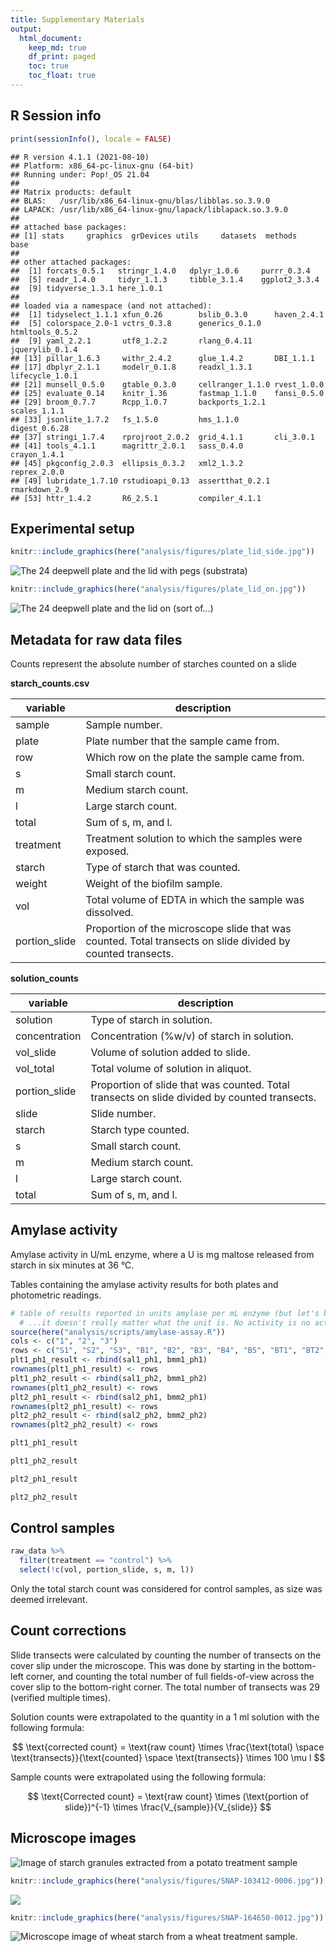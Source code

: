 ```yaml
---
title: Supplementary Materials
output: 
  html_document:
    keep_md: true
    df_print: paged
    toc: true
    toc_float: true
---
```




## R Session info


```r
print(sessionInfo(), locale = FALSE)
```

```
## R version 4.1.1 (2021-08-10)
## Platform: x86_64-pc-linux-gnu (64-bit)
## Running under: Pop!_OS 21.04
## 
## Matrix products: default
## BLAS:   /usr/lib/x86_64-linux-gnu/blas/libblas.so.3.9.0
## LAPACK: /usr/lib/x86_64-linux-gnu/lapack/liblapack.so.3.9.0
## 
## attached base packages:
## [1] stats     graphics  grDevices utils     datasets  methods   base     
## 
## other attached packages:
##  [1] forcats_0.5.1   stringr_1.4.0   dplyr_1.0.6     purrr_0.3.4    
##  [5] readr_1.4.0     tidyr_1.1.3     tibble_3.1.4    ggplot2_3.3.4  
##  [9] tidyverse_1.3.1 here_1.0.1     
## 
## loaded via a namespace (and not attached):
##  [1] tidyselect_1.1.1 xfun_0.26        bslib_0.3.0      haven_2.4.1     
##  [5] colorspace_2.0-1 vctrs_0.3.8      generics_0.1.0   htmltools_0.5.2 
##  [9] yaml_2.2.1       utf8_1.2.2       rlang_0.4.11     jquerylib_0.1.4 
## [13] pillar_1.6.3     withr_2.4.2      glue_1.4.2       DBI_1.1.1       
## [17] dbplyr_2.1.1     modelr_0.1.8     readxl_1.3.1     lifecycle_1.0.1 
## [21] munsell_0.5.0    gtable_0.3.0     cellranger_1.1.0 rvest_1.0.0     
## [25] evaluate_0.14    knitr_1.36       fastmap_1.1.0    fansi_0.5.0     
## [29] broom_0.7.7      Rcpp_1.0.7       backports_1.2.1  scales_1.1.1    
## [33] jsonlite_1.7.2   fs_1.5.0         hms_1.1.0        digest_0.6.28   
## [37] stringi_1.7.4    rprojroot_2.0.2  grid_4.1.1       cli_3.0.1       
## [41] tools_4.1.1      magrittr_2.0.1   sass_0.4.0       crayon_1.4.1    
## [45] pkgconfig_2.0.3  ellipsis_0.3.2   xml2_1.3.2       reprex_2.0.0    
## [49] lubridate_1.7.10 rstudioapi_0.13  assertthat_0.2.1 rmarkdown_2.9   
## [53] httr_1.4.2       R6_2.5.1         compiler_4.1.1
```

## Experimental setup


```r
knitr::include_graphics(here("analysis/figures/plate_lid_side.jpg"))
```

![The 24 deepwell plate and the lid with pegs (substrata)](/home/bjorn/Documents/Uni/publications/PhD/byocstarch/analysis/figures/plate_lid_side.jpg)


```r
knitr::include_graphics(here("analysis/figures/plate_lid_on.jpg"))
```

![The 24 deepwell plate and the lid on (sort of...)](/home/bjorn/Documents/Uni/publications/PhD/byocstarch/analysis/figures/plate_lid_on.jpg)

## Metadata for raw data files

Counts represent the absolute number of starches counted on a slide

**starch_counts.csv**

| variable | description |
|----|----|
| sample | Sample number. |
| plate | Plate number that the sample came from. |
| row | Which row on the plate the sample came from. |
| s | Small starch count. |
| m | Medium starch count. |
| l | Large starch count. |
| total | Sum of s, m, and l. |
| treatment | Treatment solution to which the samples were exposed. |
| starch | Type of starch that was counted. |
| weight | Weight of the biofilm sample. |
| vol | Total volume of EDTA in which the sample was dissolved. |
| portion_slide | Proportion of the microscope slide that was counted. Total transects on slide divided by counted transects. |

**solution_counts**

| variable | description |
|----|----|
| solution | Type of starch in solution. |
| concentration | Concentration (%w/v) of starch in solution. | 
| vol_slide | Volume of solution added to slide. |
| vol_total | Total volume of solution in aliquot. |
| portion_slide | Proportion of slide that was counted. Total transects on slide divided by counted transects. |
| slide | Slide number. |
| starch | Starch type counted. |
| s | Small starch count. |
| m | Medium starch count. |
| l | Large starch count. |
| total | Sum of s, m, and l. |

## Amylase activity

Amylase activity in U/mL enzyme, where a U is mg maltose released from starch in six minutes at 36 &deg;C.

Tables containing the amylase activity results for both plates and photometric
readings.


```r
# table of results reported in units amylase per mL enzyme (but let's be honest,
  # ...it doesn't really matter what the unit is. No activity is no activity)
source(here("analysis/scripts/amylase-assay.R"))
cols <- c("1", "2", "3")  
rows <- c("S1", "S2", "S3", "B1", "B2", "B3", "B4", "B5", "BT1", "BT2", "BT3")
plt1_ph1_result <- rbind(sal1_ph1, bmm1_ph1)
rownames(plt1_ph1_result) <- rows
plt1_ph2_result <- rbind(sal1_ph2, bmm1_ph2)
rownames(plt1_ph2_result) <- rows
plt2_ph1_result <- rbind(sal2_ph1, bmm2_ph1)
rownames(plt2_ph1_result) <- rows
plt2_ph2_result <- rbind(sal2_ph2, bmm2_ph2)
rownames(plt2_ph2_result) <- rows
```


```r
plt1_ph1_result
```

<div data-pagedtable="false">
  <script data-pagedtable-source type="application/json">
{"columns":[{"label":[""],"name":["_rn_"],"type":[""],"align":["left"]},{"label":["V1"],"name":[1],"type":["dbl"],"align":["right"]},{"label":["V2"],"name":[2],"type":["dbl"],"align":["right"]},{"label":["V3"],"name":[3],"type":["dbl"],"align":["right"]}],"data":[{"1":"9.6633544","2":"3.4437165","3":"9.7409060","_rn_":"S1"},{"1":"10.2992774","2":"4.7465833","3":"9.6090682","_rn_":"S2"},{"1":"9.1902896","2":"5.1498516","3":"9.6711095","_rn_":"S3"},{"1":"-0.2944638","2":"-0.2420948","3":"-0.2682793","_rn_":"B1"},{"1":"-0.1940899","2":"-0.3642891","3":"-0.2464589","_rn_":"B2"},{"1":"-0.2115462","2":"-0.4210222","3":"-0.1504490","_rn_":"B3"},{"1":"-0.2726434","2":"-0.4384786","3":"-0.3119201","_rn_":"B4"},{"1":"-0.3381046","2":"-0.3599251","3":"-0.2202744","_rn_":"B5"},{"1":"-0.4952116","2":"-0.4384786","3":"-0.4864835","_rn_":"BT1"},{"1":"-0.4864835","2":"-0.3031920","3":"-0.4952116","_rn_":"BT2"},{"1":"-0.5083039","2":"-0.4341145","3":"-0.4690271","_rn_":"BT3"}],"options":{"columns":{"min":{},"max":[10]},"rows":{"min":[10],"max":[10]},"pages":{}}}
  </script>
</div>

```r
plt1_ph2_result
```

<div data-pagedtable="false">
  <script data-pagedtable-source type="application/json">
{"columns":[{"label":[""],"name":["_rn_"],"type":[""],"align":["left"]},{"label":["V1"],"name":[1],"type":["dbl"],"align":["right"]},{"label":["V2"],"name":[2],"type":["dbl"],"align":["right"]},{"label":["V3"],"name":[3],"type":["dbl"],"align":["right"]}],"data":[{"1":"9.5791455","2":"3.3993902","3":"9.5869680","_rn_":"S1"},{"1":"10.2049435","2":"4.7292109","3":"9.6260804","_rn_":"S2"},{"1":"9.1567319","2":"5.1516246","3":"9.7199501","_rn_":"S3"},{"1":"-0.2739597","2":"-0.2345669","3":"-0.2520748","_rn_":"B1"},{"1":"-0.1689122","2":"-0.3527452","3":"-0.2345669","_rn_":"B2"},{"1":"-0.1864201","2":"-0.4096459","3":"-0.1426504","_rn_":"B3"},{"1":"-0.2476978","2":"-0.4271538","3":"-0.2958445","_rn_":"B4"},{"1":"-0.3221064","2":"-0.3527452","3":"-0.2170590","_rn_":"B5"},{"1":"-0.4796775","2":"-0.4271538","3":"-0.4753006","_rn_":"BT1"},{"1":"-0.4709236","2":"-0.2914676","3":"-0.4796775","_rn_":"BT2"},{"1":"-0.4928085","2":"-0.4227768","3":"-0.4534157","_rn_":"BT3"}],"options":{"columns":{"min":{},"max":[10]},"rows":{"min":[10],"max":[10]},"pages":{}}}
  </script>
</div>

```r
plt2_ph1_result
```

<div data-pagedtable="false">
  <script data-pagedtable-source type="application/json">
{"columns":[{"label":[""],"name":["_rn_"],"type":[""],"align":["left"]},{"label":["V1"],"name":[1],"type":["dbl"],"align":["right"]},{"label":["V2"],"name":[2],"type":["dbl"],"align":["right"]},{"label":["V3"],"name":[3],"type":["dbl"],"align":["right"]}],"data":[{"1":"9.6074482","2":"3.5463151","3":"9.2241068","_rn_":"S1"},{"1":"10.3307337","2":"4.6674077","3":"9.4989553","_rn_":"S2"},{"1":"8.9854226","2":"5.2677348","3":"9.5351196","_rn_":"S3"},{"1":"-0.2451714","2":"-0.2745476","3":"-0.2745476","_rn_":"B1"},{"1":"-0.1990089","2":"-0.3920521","3":"-0.2619578","_rn_":"B2"},{"1":"-0.1780260","2":"-0.4675907","3":"-0.1864192","_rn_":"B3"},{"1":"-0.2997271","2":"-0.4717873","3":"-0.3374964","_rn_":"B4"},{"1":"-0.2577612","2":"-0.4004453","3":"-0.2325817","_rn_":"B5"},{"1":"-0.5011634","2":"-0.4088385","3":"-0.4759839","_rn_":"BT1"},{"1":"-0.5011634","2":"-0.2913339","3":"-0.4885737","_rn_":"BT2"},{"1":"-0.5305396","2":"-0.3291032","3":"-0.5179498","_rn_":"BT3"}],"options":{"columns":{"min":{},"max":[10]},"rows":{"min":[10],"max":[10]},"pages":{}}}
  </script>
</div>

```r
plt2_ph2_result
```

<div data-pagedtable="false">
  <script data-pagedtable-source type="application/json">
{"columns":[{"label":[""],"name":["_rn_"],"type":[""],"align":["left"]},{"label":["V1"],"name":[1],"type":["dbl"],"align":["right"]},{"label":["V2"],"name":[2],"type":["dbl"],"align":["right"]},{"label":["V3"],"name":[3],"type":["dbl"],"align":["right"]}],"data":[{"1":"9.6115786","2":"3.5595447","3":"9.1398973","_rn_":"S1"},{"1":"10.2719324","2":"4.6335267","3":"9.3721096","_rn_":"S2"},{"1":"8.9149416","2":"5.2430841","3":"9.4301627","_rn_":"S3"},{"1":"-0.2266208","2":"-0.2644543","3":"-0.2602506","_rn_":"B1"},{"1":"-0.1887873","2":"-0.3779548","3":"-0.2434357","_rn_":"B2"},{"1":"-0.1635650","2":"-0.4578255","3":"-0.1677687","_rn_":"B3"},{"1":"-0.2896767","2":"-0.4578255","3":"-0.3191027","_rn_":"B4"},{"1":"-0.2476394","2":"-0.3905660","3":"-0.2182134","_rn_":"B5"},{"1":"-0.4956590","2":"-0.3947697","3":"-0.4662330","_rn_":"BT1"},{"1":"-0.4914553","2":"-0.2728618","3":"-0.4746404","_rn_":"BT2"},{"1":"-0.5166776","2":"-0.3106953","3":"-0.5040665","_rn_":"BT3"}],"options":{"columns":{"min":{},"max":[10]},"rows":{"min":[10],"max":[10]},"pages":{}}}
  </script>
</div>

## Control samples


```r
raw_data %>%
  filter(treatment == "control") %>%
  select(!c(vol, portion_slide, s, m, l))
```

<div data-pagedtable="false">
  <script data-pagedtable-source type="application/json">
{"columns":[{"label":["sample"],"name":[1],"type":["chr"],"align":["left"]},{"label":["plate"],"name":[2],"type":["dbl"],"align":["right"]},{"label":["row"],"name":[3],"type":["chr"],"align":["left"]},{"label":["total"],"name":[4],"type":["dbl"],"align":["right"]},{"label":["treatment"],"name":[5],"type":["chr"],"align":["left"]},{"label":["starch"],"name":[6],"type":["chr"],"align":["left"]},{"label":["weight"],"name":[7],"type":["dbl"],"align":["right"]}],"data":[{"1":"st1D1","2":"1","3":"D","4":"1","5":"control","6":"none","7":"6.51"},{"1":"st1D2","2":"1","3":"D","4":"0","5":"control","6":"none","7":"4.42"},{"1":"st1D3","2":"1","3":"D","4":"0","5":"control","6":"none","7":"5.01"},{"1":"st1D4","2":"1","3":"D","4":"0","5":"control","6":"none","7":"5.14"},{"1":"st1D5","2":"1","3":"D","4":"0","5":"control","6":"none","7":"4.51"},{"1":"st1D6","2":"1","3":"D","4":"0","5":"control","6":"none","7":"1.67"},{"1":"st2D1","2":"2","3":"D","4":"0","5":"control","6":"none","7":"8.32"},{"1":"st2D2","2":"2","3":"D","4":"0","5":"control","6":"none","7":"11.18"},{"1":"st2D3","2":"2","3":"D","4":"NA","5":"control","6":"none","7":"3.43"},{"1":"st2D4","2":"2","3":"D","4":"NA","5":"control","6":"none","7":"5.76"},{"1":"st2D5","2":"2","3":"D","4":"NA","5":"control","6":"none","7":"3.66"},{"1":"st2D6","2":"2","3":"D","4":"NA","5":"control","6":"none","7":"5.67"}],"options":{"columns":{"min":{},"max":[10]},"rows":{"min":[10],"max":[10]},"pages":{}}}
  </script>
</div>

Only the total starch count was considered for control samples, as size was
deemed irrelevant.

## Count corrections

Slide transects were calculated by counting the number of transects on the 
cover slip under the microscope. This was done by starting in the bottom-left
corner, and counting the total number of full fields-of-view across the cover 
slip to the bottom-right corner. The total number of transects was 29 (verified
multiple times).

Solution counts were extrapolated to the quantity in a 1 ml solution with
the following formula:

$$ \text{corrected count} = \text{raw count} \times \frac{\text{total} \space \text{transects}}{\text{counted} \space \text{transects}} \times 100 \mu l $$

Sample counts were extrapolated using the following formula:

$$ \text{Corrected count} = \text{raw count} \times (\text{portion of slide})^{-1} \times \frac{V_{sample}}{V_{slide}} $$

## Microscope images

![Image of starch granules extracted from a potato treatment sample](/home/bjorn/Documents/Uni/publications/PhD/byocstarch/analysis/figures/starches_w_bar.jpg)


```r
knitr::include_graphics(here("analysis/figures/SNAP-103412-0006.jpg"))
```

![](/home/bjorn/Documents/Uni/publications/PhD/byocstarch/analysis/figures/SNAP-103412-0006.jpg)<!-- -->


```r
knitr::include_graphics(here("analysis/figures/SNAP-164650-0012.jpg"))
```

![Microscope image of wheat starch from a wheat treatment sample.](/home/bjorn/Documents/Uni/publications/PhD/byocstarch/analysis/figures/SNAP-164650-0012.jpg)
